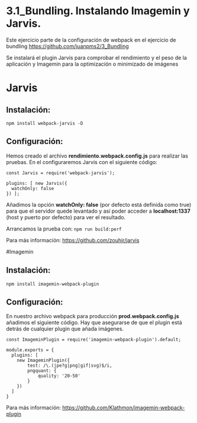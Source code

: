 # 3.1_Bundling. Instalando Imagemin y Jarvis.
 Este ejercicio parte de la configuración de webpack en el ejercicio de bundling https://github.com/juanpms2/3_Bundling

 Se instalará el plugin Jarvis para comprobar el rendimiento y el peso de la aplicación y Imagemin para la optimización o minimizado de imágenes

# Jarvis

 ## Instalación:

 `npm install webpack-jarvis -D `

 ## Configuración:

 Hemos creado el archivo **rendimiento.webpack.config.js** para realizar las pruebas. En el configuraremos Jarvis con el siguiente código:

    const Jarvis = require('webpack-jarvis');

    plugins: [ new Jarvis({
      watchOnly: false
    }) ];

 Añadimos la opción **watchOnly: false** (por defecto está definida como true) para que el servidor quede levantado y así poder acceder a **localhost:1337** (host y puerto por defecto) para ver el resultado.

 Arrancamos la prueba con: `npm run build:perf`


 Para más información: https://github.com/zouhir/jarvis


#Imagemin

## Instalación:

`npm install imagemin-webpack-plugin `

## Configuración:

En nuestro archivo webpack para producción **prod.webpack.config.js** añadimos el siguiente código. Hay que asegurarse de que el plugin está detrás de cualquier plugin que añada imágenes.

    const ImageminPlugin = require('imagemin-webpack-plugin').default;

    module.exports = {
      plugins: [    
        new ImageminPlugin({
            test: /\.(jpe?g|png|gif|svg)$/i,
            pngquant: {
                quality: '20-50'
            }
        })
      ]
    }
  
Para más información: https://github.com/Klathmon/imagemin-webpack-plugin
